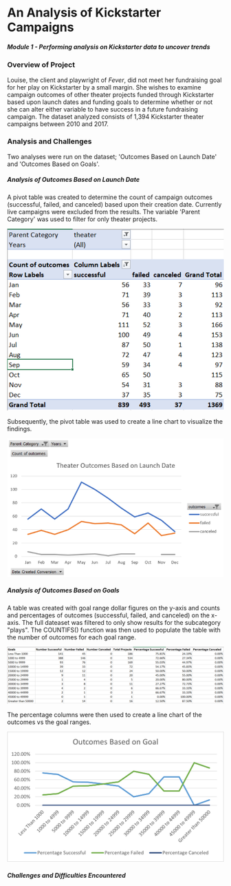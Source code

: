 # An Analysis of Kickstarter Campaigns
##### Module 1 - Performing analysis on Kickstarter data to uncover trends
### Overview of Project
  Louise, the client and playwright of *Fever*, did not meet her fundraising goal for her play on Kickstarter by a small margin.  She wishes to examine campaign outcomes of other theater projects funded through Kickstarter based upon launch dates and funding goals to determine whether or not she can alter either variable to have success in a future fundraising campaign.  The dataset analyzed consists of 1,394 Kickstarter theater campaigns between 2010 and 2017.
### Analysis and Challenges
  Two analyses were run on the dataset; 'Outcomes Based on Launch Date' and 'Outcomes Based on Goals'.  
##### Analysis of Outcomes Based on Launch Date 
A pivot table was created to determine the count of campaign outcomes (successful, failed, and canceled) based upon their creation date. Currently live campaigns were excluded from the results. The variable 'Parent Category' was used to filter for only theater projects. 

![](Outcomes_vs_Launch_Date_Pivot_Table.PNG)

Subsequently, the pivot table was used to create a line chart to visualize the findings. 

![](Theater_Outcomes_vs_Launch.PNG)

##### Analysis of Outcomes Based on Goals
A table was created with goal range dollar figures on the y-axis and counts and percentages of outcomes (successful, failed, and canceled) on the x-axis. The full dateaset was filtered to only show results for the subcategory "plays". The COUNTIFS() function was then used to populate the table with the number of outcomes for each goal range.

![](Outcomes_vs_Goals_Table.PNG)

The percentage columns were then used to create a line chart of the outcomes vs the goal ranges.

![](Outcomes_vs_Goals.png)

##### Challenges and Difficulties Encountered
